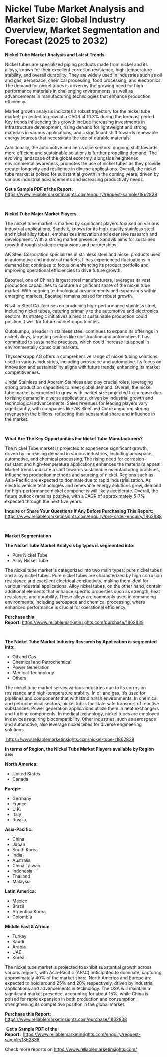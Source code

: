 <p><h1>Nickel Tube Market Analysis and Market Size: Global Industry Overview, Market Segmentation and Forecast (2025 to 2032)</h1></p><p><strong>Nickel Tube Market Analysis and Latest Trends</strong></p>
<p><p>Nickel tubes are specialized piping products made from nickel and its alloys, known for their excellent corrosion resistance, high-temperature stability, and overall durability. They are widely used in industries such as oil and gas, aerospace, chemical processing, food processing, and electronics. The demand for nickel tubes is driven by the growing need for high-performance materials in challenging environments, as well as advancements in manufacturing technologies that enhance production efficiency.</p><p>Market growth analysis indicates a robust trajectory for the nickel tube market, projected to grow at a CAGR of 10.8% during the forecast period. Key trends influencing this growth include increasing investments in infrastructure development, rising demand for lightweight and strong materials in various applications, and a significant shift towards renewable energy sources that necessitate the use of durable materials.</p><p>Additionally, the automotive and aerospace sectors' ongoing shift towards more efficient and sustainable solutions is further propelling demand. The evolving landscape of the global economy, alongside heightened environmental awareness, promotes the use of nickel tubes as they provide greater longevity and resilience in diverse applications. Overall, the nickel tube market is poised for substantial growth in the coming years, driven by various industrial advancements and increasing productivity needs.</p></p>
<p><strong>Get a Sample PDF of the Report:&nbsp;</strong> <a href="https://www.reliablemarketinsights.com/enquiry/request-sample/1862838?utm_campaign=3295&utm_medium=2&utm_source=Github&utm_content=ia&utm_term=31032025&utm_id=nickel-tube">https://www.reliablemarketinsights.com/enquiry/request-sample/1862838</a></p>
<p>&nbsp;</p>
<p><strong>Nickel Tube Major Market Players</strong></p>
<p><p>The nickel tube market is marked by significant players focused on various industrial applications. Sandvik, known for its high-quality stainless steel and nickel alloy tubes, emphasizes innovation and extensive research and development. With a strong market presence, Sandvik aims for sustained growth through strategic expansions and partnerships.</p><p>AK Steel Corporation specializes in stainless steel and nickel products used in automotive and industrial markets. It has experienced fluctuations in demand but continues to focus on enhancing its product portfolio and improving operational efficiencies to drive future growth.</p><p>Baosteel, one of China’s largest steel manufacturers, leverages its vast production capabilities to capture a significant share of the nickel tube market. With ongoing technological advancements and expansions within emerging markets, Baosteel remains poised for robust growth.</p><p>Nisshin Steel Co. focuses on producing high-performance stainless steel, including nickel tubes, catering primarily to the automotive and electronics sectors. Its strategic initiatives aimed at sustainable production could position it well for future market opportunities.</p><p>Outokumpu, a leader in stainless steel, continues to expand its offerings in nickel alloys, targeting sectors like construction and automotive. It has committed to sustainable practices, which could increase its appeal in environmentally conscious markets.</p><p>Thyssenkrupp AG offers a comprehensive range of nickel tubing solutions used in various industries, including aerospace and automotive. Its focus on innovation and sustainability aligns with future trends, enhancing its market competitiveness.</p><p>Jindal Stainless and Aperam Stainless also play crucial roles, leveraging strong production capacities to meet global demand. Overall, the nickel tube market is expected to grow, with market size projected to increase due to rising demand in diverse applications, driven by industrial growth and technological advancements. Sales revenues for leading players vary significantly, with companies like AK Steel and Outokumpu registering revenues in the billions, reflecting their substantial share and influence in the market.</p></p>
<p>&nbsp;</p>
<p><strong>What Are The Key Opportunities For Nickel Tube Manufacturers?</strong></p>
<p><p>The Nickel Tube market is projected to experience significant growth, driven by increasing demand in various industries, including aerospace, automotive, and chemical processing. The rising need for corrosion-resistant and high-temperature applications enhances the material's appeal. Market trends indicate a shift towards sustainable manufacturing practices, influencing production methods and sourcing of nickel. Regions such as Asia-Pacific are expected to dominate due to rapid industrialization. As electric vehicle technologies and renewable energy solutions grow, demand for high-performance nickel components will likely accelerate. Overall, the future outlook remains positive, with a CAGR of approximately 5-7% expected through the next five years.</p></p>
<p><strong>Inquire or Share Your Questions If Any Before Purchasing This Report:</strong> <a href="https://www.reliablemarketinsights.com/enquiry/pre-order-enquiry/1862838?utm_campaign=3295&utm_medium=2&utm_source=Github&utm_content=ia&utm_term=31032025&utm_id=nickel-tube">https://www.reliablemarketinsights.com/enquiry/pre-order-enquiry/1862838</a></p>
<p>&nbsp;</p>
<p><strong>Market Segmentation</strong></p>
<p><strong>The Nickel Tube Market Analysis by types is segmented into:</strong></p>
<p><ul><li>Pure Nickel Tube</li><li>Alloy Nickel Tube</li></ul></p>
<p><p>The nickel tube market is categorized into two main types: pure nickel tubes and alloy nickel tubes. Pure nickel tubes are characterized by high corrosion resistance and excellent electrical conductivity, making them ideal for various industrial applications. Alloy nickel tubes, on the other hand, contain additional elements that enhance specific properties such as strength, heat resistance, and durability. These alloys are commonly used in demanding environments, including aerospace and chemical processing, where enhanced performance is crucial for operational efficiency.</p></p>
<p><strong>Purchase this Report:&nbsp;</strong><a href="https://www.reliablemarketinsights.com/purchase/1862838?utm_campaign=3295&utm_medium=2&utm_source=Github&utm_content=ia&utm_term=31032025&utm_id=nickel-tube">https://www.reliablemarketinsights.com/purchase/1862838</a></p>
<p>&nbsp;</p>
<p><strong>The Nickel Tube Market Industry Research by Application is segmented into:</strong></p>
<p><ul><li>Oil and Gas</li><li>Chemical and Petrochemical</li><li>Power Generation</li><li>Medical Technology</li><li>Others</li></ul></p>
<p><p>The nickel tube market serves various industries due to its corrosion resistance and high-temperature stability. In oil and gas, it’s used for pipelines and components that withstand harsh environments. In chemical and petrochemical sectors, nickel tubes facilitate safe transport of reactive substances. Power generation applications utilize them in heat exchangers and turbine components. In medical technology, nickel tubes are employed in devices requiring biocompatibility. Other industries, such as aerospace and automotive, also leverage nickel tubes for diverse engineering solutions.</p></p>
<p><a href="https://www.reliablemarketinsights.com/nickel-tube-r1862838?utm_campaign=3295&utm_medium=2&utm_source=Github&utm_content=ia&utm_term=31032025&utm_id=nickel-tube">&nbsp;https://www.reliablemarketinsights.com/nickel-tube-r1862838</a></p>
<p><strong>In terms of Region, the Nickel Tube Market Players available by Region are:</strong></p>
<p>
    <p> <strong> North America: </strong>
        <ul>
            <li>United States</li>
            <li>Canada</li>
        </ul>
        </p> 
    <p> <strong> Europe: </strong>
        <ul>
            <li>Germany</li>
            <li>France</li>
            <li>U.K.</li>
            <li>Italy</li>
            <li>Russia</li>
        </ul>
        </p> 
    <p> <strong> Asia-Pacific: </strong>
        <ul>
            <li>China</li>
            <li>Japan</li>
            <li>South Korea</li>
            <li>India</li>
            <li>Australia</li>
            <li>China Taiwan</li>
            <li>Indonesia</li>
            <li>Thailand</li>
            <li>Malaysia</li>
        </ul>
        </p> 
    <p> <strong> Latin America: </strong>
        <ul>
            <li>Mexico</li>
            <li>Brazil</li>
            <li>Argentina Korea</li>
            <li>Colombia</li>
        </ul>
        </p> 
    <p> <strong> Middle East & Africa: </strong>
        <ul>
            <li>Turkey</li>
            <li>Saudi</li>
            <li>Arabia</li>
            <li>UAE</li>
            <li>Korea</li>
        </ul>
    </p>
    </p>
<p><p>The nickel tube market is projected to exhibit substantial growth across various regions, with Asia-Pacific (APAC) anticipated to dominate, capturing approximately 40% of the market share. North America and Europe are expected to hold around 25% and 20% respectively, driven by industrial applications and advancements in technology. The USA will maintain a significant market presence, accounting for about 15%, while China is poised for rapid expansion in both production and consumption, strengthening its competitive position in the global market.</p></p>
<p><strong>Purchase this Report: </strong><a href="https://www.reliablemarketinsights.com/purchase/1862838?utm_campaign=3295&utm_medium=2&utm_source=Github&utm_content=ia&utm_term=31032025&utm_id=nickel-tube">https://www.reliablemarketinsights.com/purchase/1862838</a></p>
<p>&nbsp;<strong>Get a Sample PDF of the Report:&nbsp;&nbsp;</strong><a href="https://www.reliablemarketinsights.com/enquiry/request-sample/1862838?utm_campaign=3295&utm_medium=2&utm_source=Github&utm_content=ia&utm_term=31032025&utm_id=nickel-tube">https://www.reliablemarketinsights.com/enquiry/request-sample/1862838</a></p>
<p><strong></strong></p>
<p>Check more reports on <a href="https://www.reliablemarketinsights.com/?utm_campaign=3295&utm_medium=2&utm_source=Github&utm_content=ia&utm_term=31032025&utm_id=nickel-tube">https://www.reliablemarketinsights.com/</a></p>